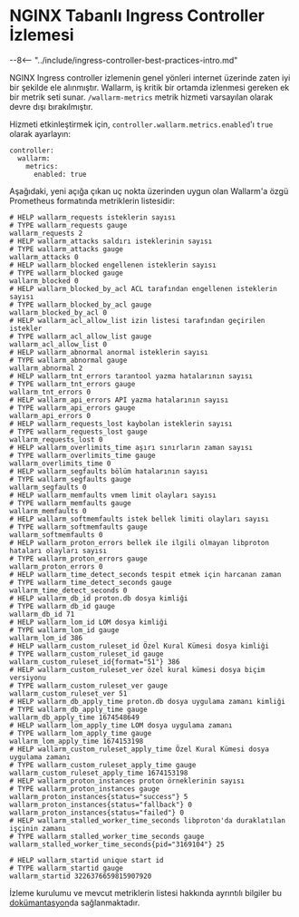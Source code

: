 # NGINX Tabanlı Ingress Controller İzlemesi

--8<-- "../include/ingress-controller-best-practices-intro.md"

NGINX Ingress controller izlemenin genel yönleri internet üzerinde zaten iyi bir şekilde ele alınmıştır. Wallarm, iş kritik bir ortamda izlenmesi gereken ek bir metrik seti sunar. `/wallarm-metrics` metrik hizmeti varsayılan olarak devre dışı bırakılmıştır.

Hizmeti etkinleştirmek için, `controller.wallarm.metrics.enabled`'ı `true` olarak ayarlayın:

```
controller:
  wallarm:
    metrics:
      enabled: true
```

Aşağıdaki, yeni açığa çıkan uç nokta üzerinden uygun olan Wallarm'a özgü Prometheus formatında metriklerin listesidir:

```
# HELP wallarm_requests isteklerin sayısı
# TYPE wallarm_requests gauge
wallarm_requests 2
# HELP wallarm_attacks saldırı isteklerinin sayısı
# TYPE wallarm_attacks gauge
wallarm_attacks 0
# HELP wallarm_blocked engellenen isteklerin sayısı
# TYPE wallarm_blocked gauge
wallarm_blocked 0
# HELP wallarm_blocked_by_acl ACL tarafından engellenen isteklerin sayısı
# TYPE wallarm_blocked_by_acl gauge
wallarm_blocked_by_acl 0
# HELP wallarm_acl_allow_list izin listesi tarafından geçirilen istekler
# TYPE wallarm_acl_allow_list gauge
wallarm_acl_allow_list 0
# HELP wallarm_abnormal anormal isteklerin sayısı
# TYPE wallarm_abnormal gauge
wallarm_abnormal 2
# HELP wallarm_tnt_errors tarantool yazma hatalarının sayısı
# TYPE wallarm_tnt_errors gauge
wallarm_tnt_errors 0
# HELP wallarm_api_errors API yazma hatalarının sayısı
# TYPE wallarm_api_errors gauge
wallarm_api_errors 0
# HELP wallarm_requests_lost kaybolan isteklerin sayısı
# TYPE wallarm_requests_lost gauge
wallarm_requests_lost 0
# HELP wallarm_overlimits_time aşırı sınırların zaman sayısı
# TYPE wallarm_overlimits_time gauge
wallarm_overlimits_time 0
# HELP wallarm_segfaults bölüm hatalarının sayısı
# TYPE wallarm_segfaults gauge
wallarm_segfaults 0
# HELP wallarm_memfaults vmem limit olayları sayısı
# TYPE wallarm_memfaults gauge
wallarm_memfaults 0
# HELP wallarm_softmemfaults istek bellek limiti olayları sayısı
# TYPE wallarm_softmemfaults gauge
wallarm_softmemfaults 0
# HELP wallarm_proton_errors bellek ile ilgili olmayan libproton hataları olayları sayısı
# TYPE wallarm_proton_errors gauge
wallarm_proton_errors 0
# HELP wallarm_time_detect_seconds tespit etmek için harcanan zaman
# TYPE wallarm_time_detect_seconds gauge
wallarm_time_detect_seconds 0
# HELP wallarm_db_id proton.db dosya kimliği
# TYPE wallarm_db_id gauge
wallarm_db_id 71
# HELP wallarm_lom_id LOM dosya kimliği
# TYPE wallarm_lom_id gauge
wallarm_lom_id 386
# HELP wallarm_custom_ruleset_id Özel Kural Kümesi dosya kimliği
# TYPE wallarm_custom_ruleset_id gauge
wallarm_custom_ruleset_id{format="51"} 386
# HELP wallarm_custom_ruleset_ver özel kural kümesi dosya biçim versiyonu
# TYPE wallarm_custom_ruleset_ver gauge
wallarm_custom_ruleset_ver 51
# HELP wallarm_db_apply_time proton.db dosya uygulama zamanı kimliği
# TYPE wallarm_db_apply_time gauge
wallarm_db_apply_time 1674548649
# HELP wallarm_lom_apply_time LOM dosya uygulama zamanı
# TYPE wallarm_lom_apply_time gauge
wallarm_lom_apply_time 1674153198
# HELP wallarm_custom_ruleset_apply_time Özel Kural Kümesi dosya uygulama zamanı
# TYPE wallarm_custom_ruleset_apply_time gauge
wallarm_custom_ruleset_apply_time 1674153198
# HELP wallarm_proton_instances proton örneklerinin sayısı
# TYPE wallarm_proton_instances gauge
wallarm_proton_instances{status="success"} 5
wallarm_proton_instances{status="fallback"} 0
wallarm_proton_instances{status="failed"} 0
# HELP wallarm_stalled_worker_time_seconds libproton'da duraklatılan işçinin zamanı
# TYPE wallarm_stalled_worker_time_seconds gauge
wallarm_stalled_worker_time_seconds{pid="3169104"} 25

# HELP wallarm_startid unique start id
# TYPE wallarm_startid gauge
wallarm_startid 3226376659815907920
```

İzleme kurulumu ve mevcut metriklerin listesi hakkında ayrıntılı bilgiler bu [dokümantasyon](../../../monitoring/intro.md)da sağlanmaktadır.